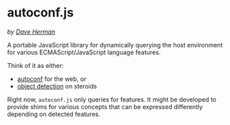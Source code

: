 # autoconf.js

*by [Dave Herman](http://blog.mozilla.com/dherman)*

A portable JavaScript library for dynamically querying the host environment for various ECMAScript/JavaScript language features.

Think of it as either:

* [autoconf](http://www.gnu.org/software/autoconf/) for the web, or
* [object detection](http://www.quirksmode.org/js/support.html) on steroids

Right now, `autoconf.js` only queries for features. It might be developed to provide shims for various concepts that can be expressed differently depending on detected features.
